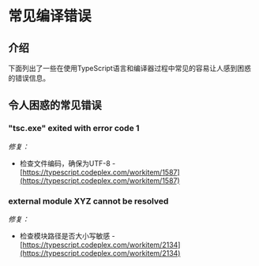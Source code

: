 # 常见编译错误

## 介绍

下面列出了一些在使用TypeScript语言和编译器过程中常见的容易让人感到困惑的错误信息。

## 令人困惑的常见错误

### "tsc.exe" exited with error code 1

_修复：_

* 检查文件编码，确保为UTF-8 - [https://typescript.codeplex.com/workitem/1587](https://typescript.codeplex.com/workitem/1587)

### external module XYZ cannot be resolved

_修复：_

* 检查模块路径是否大小写敏感 - [https://typescript.codeplex.com/workitem/2134](https://typescript.codeplex.com/workitem/2134)

